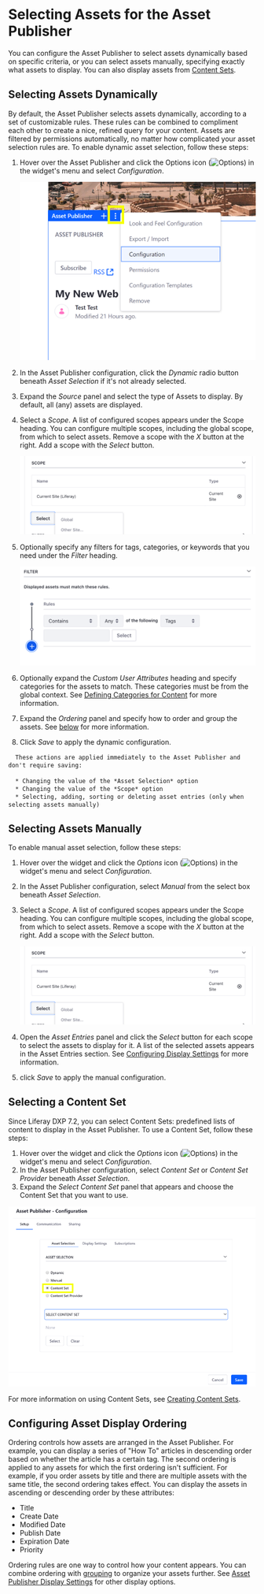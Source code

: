 # Selecting Assets for the Asset Publisher

You can configure the Asset Publisher to select assets dynamically based on specific criteria, or you can select assets manually, specifying exactly what assets to display. You can also display assets from [Content Sets](TODO).

## Selecting Assets Dynamically

By default, the Asset Publisher selects assets dynamically, according to a set of customizable rules. These rules can be combined to compliment each other to create a nice, refined query for your content. Assets are filtered by permissions automatically, no matter how complicated your asset selection rules are. To enable dynamic asset selection, follow these steps:

1. Hover over the Asset Publisher and click the Options icon (![Options](../../../images/icon-app-options.png)) in the widget's menu and select *Configuration*.

    ![Hover over the Asset Publisher widget to access the Configuration Menu.](./selecting-assets-for-the-asset-publisher/images/01.png)

1. In the Asset Publisher configuration, click the *Dynamic* radio button beneath *Asset Selection* if it's not already selected.
1. Expand the *Source* panel and select the type of Assets to display. By default, all (any) assets are displayed.
1. Select a *Scope*. A list of configured scopes appears under the Scope heading. You can configure multiple scopes, including the global scope, from which to select assets. Remove a scope with the *X* button at the right. Add a scope with the *Select* button.

    ![You can add scopes to expand the list of available assets to display.](./selecting-assets-for-the-asset-publisher/images/02.png)

1. Optionally specify any filters for tags, categories, or keywords that you need under the *Filter* heading.

    ![You can filter by tags and categories, and you can set up as many filter rules as you need.](./selecting-assets-for-the-asset-publisher/images/03.png)

1. Optionally expand the *Custom User Attributes* heading and specify categories for the assets to match. These categories must be from the global context. See [Defining Categories for Content](TODO) for more information.
1. Expand the *Ordering* panel and specify how to order and group the assets. See [below](#configuring-asset-display-ordering) for more information.
1. Click *Save* to apply the dynamic configuration.

```note::
  These actions are applied immediately to the Asset Publisher and don't require saving:

  * Changing the value of the *Asset Selection* option
  * Changing the value of the *Scope* option
  * Selecting, adding, sorting or deleting asset entries (only when selecting assets manually)
```

## Selecting Assets Manually

To enable manual asset selection, follow these steps:

1. Hover over the widget and click the *Options* icon (![Options](../../../images/icon-app-options.png)) in the widget's menu and select *Configuration*.
1. In the Asset Publisher configuration, select *Manual* from the select box beneath *Asset Selection*.
1. Select a *Scope*. A list of configured scopes appears under the Scope heading. You can configure multiple scopes, including the global scope, from which to select assets. Remove a scope with the *X* button at the right. Add a scope with the *Select* button.

    ![You can add scopes to expand the list of available assets to display.](./selecting-assets-for-the-asset-publisher/images/02.png)

1. Open the *Asset Entries* panel and click the *Select* button for each scope to select the assets to display for it. A list of the selected assets appears in the Asset Entries section. See [Configuring Display Settings](./03-configuring-display-settings.md) for more information.
1. click *Save* to apply the manual configuration.

## Selecting a Content Set

Since Liferay DXP 7.2, you can select Content Sets: predefined lists of content to display in the Asset Publisher. To use a Content Set, follow these steps:

1. Hover over the widget and click the *Options* icon (![Options](../../../images/icon-app-options.png)) in the widget's menu and select *Configuration*.
1. In the Asset Publisher configuration, select *Content Set* or *Content Set Provider* beneath *Asset Selection*.
1. Expand the *Select Content Set* panel that appears and choose the Content Set that you want to use.

![Select a Content Set beneath the Select Content Set heading to display assets from it.](./selecting-assets-for-the-asset-publisher/images/04.png)

For more information on using Content Sets, see [Creating Content Sets](TODO).

## Configuring Asset Display Ordering

Ordering controls how assets are arranged in the Asset Publisher. For example, you can display a series of "How To" articles in descending order based on whether the article has a certain tag. The second ordering is applied to any assets for which the first ordering isn't sufficient. For example, if you order assets by title and there are multiple assets with the same title, the second ordering takes effect. You can display the assets in ascending or descending order by these attributes:

* Title
* Create Date
* Modified Date
* Publish Date
* Expiration Date
* Priority

Ordering rules are one way to control how your content appears. You can combine ordering with [grouping](./configuring-display-settings.md#grouping) to organize your assets further. See [Asset Publisher Display Settings](./configuring-display-settings.md) for other display options.